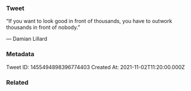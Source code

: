 ### Tweet
“If you want to look good in front of thousands, you have to outwork thousands in front of nobody.”

— Damian Lillard

### Metadata
Tweet ID: 1455494898396774403
Created At: 2021-11-02T11:20:00.000Z

### Related

